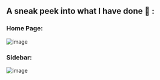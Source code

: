 ## A sneak peek into what I have done 🙈 :

### Home Page:
![image](https://user-images.githubusercontent.com/63282184/167242011-12efacc5-ad19-4f5d-962f-97a0cd03d98e.png)

### Sidebar:
![image](https://user-images.githubusercontent.com/63282184/167242093-df304ee1-ce66-49bc-a148-8988b2f7cc9f.png)

### 


